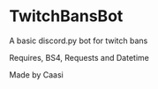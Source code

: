 # TwitchBansBot
A basic discord.py bot for twitch bans

Requires, BS4, Requests and Datetime

Made by Caasi

